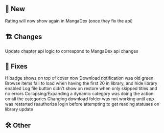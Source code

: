 ## 🥳 New
Rating will now show again in MangaDex (once they fix the api)
## 🏗️ Changes
Update chapter api logic to correspond to MangaDex api changes
## 🐜 Fixes
H badge shows on top of cover now
Download notification was old green
Browse items fail to load when having the first 20 in library, and hide library enabled
Log file button didn't show on restore when only skipped titles and no errors
Collapsing/Expanding a dynamic category was doing the action on all the categories
Changing download folder was not working until app was restarted
reauthorize login before attempting to get reading statuses on library update
## 🛠️ Other
